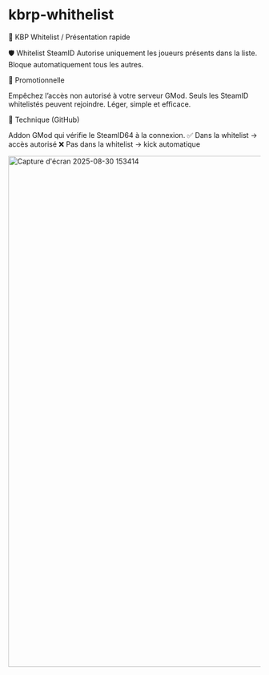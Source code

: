 # kbrp-whithelist

🔹 KBP Whitelist / Présentation rapide

🛡️ Whitelist SteamID
Autorise uniquement les joueurs présents dans la liste. Bloque automatiquement tous les autres.

🔹 Promotionnelle

Empêchez l’accès non autorisé à votre serveur GMod.
Seuls les SteamID whitelistés peuvent rejoindre. Léger, simple et efficace.

🔹 Technique (GitHub)

Addon GMod qui vérifie le SteamID64 à la connexion.
✅ Dans la whitelist → accès autorisé
❌ Pas dans la whitelist → kick automatique


<img width="1904" height="1020" alt="Capture d'écran 2025-08-30 153414" src="https://github.com/user-attachments/assets/276f89ed-e156-4b72-8412-2812fb20b3a6" />

